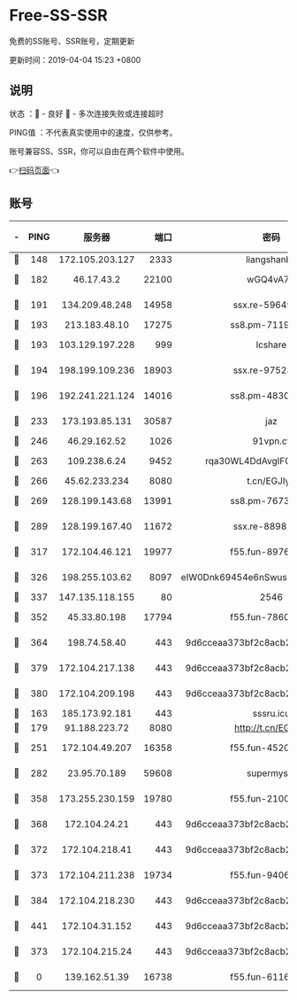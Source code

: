 # Free-SS-SSR

免费的SS账号、SSR账号，定期更新

更新时间：2019-04-04 15:23 +0800

## 说明

状态     ：🙂 - 良好 🙁 - 多次连接失败或连接超时

PING值   ：不代表真实使用中的速度，仅供参考。

账号兼容SS、SSR，你可以自由在两个软件中使用。

👉[扫码页面](https://liesauer.github.io/Free-SS-SSR/)👈

## 账号

|-|PING|服务器|端口|密码|加密方式|区域|
|:----:|:----:|:-----:|-----:|:----:|:----:|:----:|
|🙂|148|172.105.203.127|2333|liangshanbo|chacha20|JP|
|🙂|182|46.17.43.2|22100|wGQ4vA7D|aes-256-gcm|RU|
|🙂|191|134.209.48.248|14958|ssx.re-59649668|aes-256-cfb|US|
|🙂|193|213.183.48.10|17275|ss8.pm-71196894|rc4-md5|RU|
|🙂|193|103.129.197.228|999|lcshare|aes-256-cfb|US|
|🙂|194|198.199.109.236|18903|ssx.re-97523420|aes-256-cfb|US|
|🙂|196|192.241.221.124|14016|ss8.pm-48308241|aes-256-cfb|US|
|🙂|233|173.193.85.131|30587|jaz|aes-256-cfb|US|
|🙂|246|46.29.162.52|1026|91vpn.cf|rc4-md5|RU|
|🙂|263|109.238.6.24|9452|rqa30WL4DdAvgIFG6Fs3znzTa|aes-256-cfb|FR|
|🙂|266|45.62.233.234|8080|t.cn/EGJIyrl|rc4-md5|CA|
|🙂|269|128.199.143.68|13991|ss8.pm-76732663|aes-256-cfb|SG|
|🙂|289|128.199.167.40|11672|ssx.re-88981632|aes-256-cfb|SG|
|🙂|317|172.104.46.121|19977|f55.fun-89761630|aes-256-cfb|SG|
|🙂|326|198.255.103.62|8097|eIW0Dnk69454e6nSwuspv9DmS201tQ0D|aes-256-cfb|US|
|🙂|337|147.135.118.155|80|2546|chacha20|US|
|🙂|352|45.33.80.198|17794|f55.fun-78601167|aes-256-cfb|US|
|🙂|364|198.74.58.40|443|9d6cceaa373bf2c8acb22e60b6a58be6|aes-256-cfb|US|
|🙂|379|172.104.217.138|443|9d6cceaa373bf2c8acb22e60b6a58be6|aes-256-cfb|US|
|🙂|380|172.104.209.198|443|9d6cceaa373bf2c8acb22e60b6a58be6|aes-256-cfb|US|
|🙂|163|185.173.92.181|443|sssru.icu|rc4-md5|RU|
|🙂|179|91.188.223.72|8080|http://t.cn/EGJIyrl|rc4-md5|RU|
|🙂|251|172.104.49.207|16358|f55.fun-45202305|aes-256-cfb|SG|
|🙂|282|23.95.70.189|59608|supermyssr|chacha20-ietf|US|
|🙂|358|173.255.230.159|19780|f55.fun-21003083|aes-256-cfb|US|
|🙂|368|172.104.24.21|443|9d6cceaa373bf2c8acb22e60b6a58be6|aes-256-cfb|US|
|🙂|372|172.104.218.41|443|9d6cceaa373bf2c8acb22e60b6a58be6|aes-256-cfb|US|
|🙂|373|172.104.211.238|19734|f55.fun-94065686|aes-256-cfb|US|
|🙂|384|172.104.218.230|443|9d6cceaa373bf2c8acb22e60b6a58be6|aes-256-cfb|US|
|🙂|441|172.104.31.152|443|9d6cceaa373bf2c8acb22e60b6a58be6|aes-256-cfb|US|
|🙁|373|172.104.215.24|443|9d6cceaa373bf2c8acb22e60b6a58be6|aes-256-cfb|US|
|🙁|0|139.162.51.39|16738|f55.fun-61163732|aes-256-cfb|SG|

